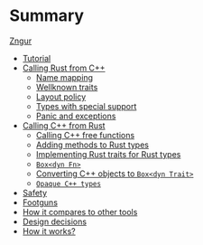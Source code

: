 # Summary

[Zngur](./zngur.md)

- [Tutorial](./tutorial.md)
- [Calling Rust from C++](./call_rust_from_cpp/index.md)
  - [Name mapping](./call_rust_from_cpp/name_mapping.md)
  - [Wellknown traits](./call_rust_from_cpp/wellknown_traits.md)
  - [Layout policy](./call_rust_from_cpp/layout_policy.md)
  - [Types with special support](./call_rust_from_cpp/special_types.md)
  - [Panic and exceptions](./call_rust_from_cpp/panic_and_exceptions.md)
- [Calling C++ from Rust](./call_cpp_from_rust/index.md)
  - [Calling C++ free functions](./call_cpp_from_rust/function.md)
  - [Adding methods to Rust types](./call_cpp_from_rust/rust_impl.md)
  - [Implementing Rust traits for Rust types](./call_cpp_from_rust/rust_impl_trait.md)
  - [`Box<dyn Fn>`]()
  - [Converting C++ objects to `Box<dyn Trait>`]()
  - [`Opaque C++ types`](./call_cpp_from_rust/opaque.md)
- [Safety](./safety.md)
- [Footguns]()
- [How it compares to other tools](./how_it_compares.md)
- [Design decisions](./philosophy.md)
- [How it works?](./how_it_works.md)
